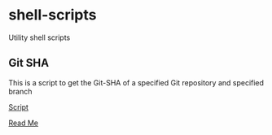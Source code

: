 # shell-scripts
Utility shell scripts

## Git SHA 

This is a script to get the Git-SHA of a specified Git repository and specified branch

[Script](https://github.com/theekshanawj/shell-scripts/blob/master/Git-SHA/git-sha.sh)

[Read Me](https://github.com/theekshanawj/shell-scripts/blob/master/Git-SHA/README.md)
